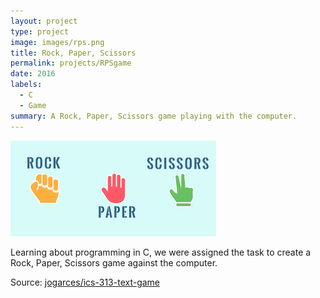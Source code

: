 ```yaml
---
layout: project
type: project
image: images/rps.png
title: Rock, Paper, Scissors
permalink: projects/RPSgame
date: 2016
labels:
  - C
  - Game
summary: A Rock, Paper, Scissors game playing with the computer.
---
```


<img class="ui medium right floated rounded image" src="../images/game.png">

Learning about programming in C, we were assigned the task to create a Rock, Paper, Scissors game against the computer.

Source: <a href="https://github.com/jogarces/ics-313-text-game"><i class="large github icon "></i>jogarces/ics-313-text-game</a>


